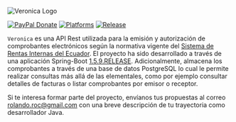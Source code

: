 ![Veronica Logo](https://raw.githubusercontent.com/rolandopalermo/Veronica/master/static/veronica.jpg)

[![PayPal Donate](http://ionicabizau.github.io/badges/paypal.svg?style=plastic&colorB=68B7EB)]()
[![Platforms](https://img.shields.io/badge/plaform-windows%20%7C%20linux%20%7C%20macOS-blue.svg?style=plastic&colorB=68B7EB)]()
[![Release](https://img.shields.io/badge/version-1.0.0-green.svg?style=plastic&colorB=68B7EB)]()

`Veronica` es una API Rest utilizada para la emisión y autorización de comprobantes electrónicos según la normativa vigente del [Sistema de Rentas Internas del Ecuador](http://www.sri.gob.ec/). El proyecto ha sido desarrollado a través de una aplicación Spring-Boot [1.5.9.RELEASE](https://mvnrepository.com/artifact/org.springframework.boot/spring-boot/1.5.9.RELEASE). Adicionalmente, almacena los comprobantes a través de una base de datos PostgreSQL lo cual le permite realizar consultas más allá de las elementales, como por ejemplo consultar detalles de facturas o listar comprobantes por emisor o receptor.

Si te interesa formar parte del proyecto, envíanos tus propuestas al correo rolando.roc@gmail.com con una breve descripción de tu trayectoria como desarrollador Java.